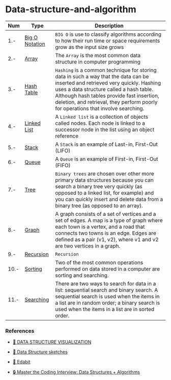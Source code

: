 # Data-structure-and-algorithm

| **Num** | **Type**                              | **Description**                                                                                                                                                                                                                                                                                              |
| ------- | ------------------------------------- | ------------------------------------------------------------------------------------------------------------------------------------------------------------------------------------------------------------------------------------------------------------------------------------------------------------ |
| 1.-     | [Big O Notation](./01-Big-O-Notation) | `BIG O` is use to classify algorithms according to how their run time or space requirements grow as the input size grows                                                                                                                                                                                     |
| 2.-     | [Array](./02-Array)                   | The `Array` is the most common data structure in computer programming                                                                                                                                                                                                                                        |
| 3.-     | [Hash Table](./03-Hash-Table)         | `Hashing` is a common technique for storing data in such a way that the data can be inserted and retrieved very quickly. Hashing uses a data structure called a hash table. Although hash tables provide fast insertion, deletion, and retrieval, they perform poorly for operations that involve searching. |
| 4.-     | [Linked List](./04-Linked-List)       | A `Linked list` is a collection of objects called nodes. Each node is linked to a successor node in the list using an object reference                                                                                                                                                                       |
| 5.-     | [Stack](./05-Stack)                   | A `Stack` is an example of Last-in, First-Out (LIFO)                                                                                                                                                                                                                                                         |
| 6.-     | [Queue](./06-Queue)                   | A `Queue` is an example of First-in, First-Out (FIFO)                                                                                                                                                                                                                                                        |
| 7.-     | [Tree](./07-Tree)                     | `Binary trees` are chosen over other more primary data structures because you can search a binary tree very quickly (as opposed to a linked list, for example) and you can quickly insert and delete data from a binary tree (as opposed to an array).                                                       |
| 8.-     | [Graph](./08-Graph)                   | A graph consists of a set of vertices and a set of edges. A map is a type of graph where each town is a vertex, and a road that connects two towns is an edge. Edges are defined as a pair (v1, v2), where v1 and v2 are two vertices in a graph.                                                            |
| 9.-     | [Recursion](./09-Recursion)           | `Recursion`                                                                                                                                                                                                                                                                                                  |
| 10.-    | [Sorting](./10-Sorting)               | Two of the most common operations performed on data stored in a computer are sorting and searching.                                                                                                                                                                                                          |
| 11.-    | [Searching](./11-Searching)           | There are two ways to search for data in a list: sequential search and binary search. A sequential search is used when the items in a list are in random order; a binary search is used when the items in a list are in sorted order.                                                                        |

### References

- [ :notebook: DATA STRUCTURE VISUALIZATION](https://www.cs.usfca.edu/~galles/visualization/Algorithms.html)

- [ :notebook: Data Structure sketches](https://okso.app/showcase/data-structures)

- [ :notebook: Edabit](https://edabit.com/challenges/javascript)

- [ :lock: Master the Coding Interview: Data Structures + Algorithms](https://www.udemy.com/course/master-the-coding-interview-data-structures-algorithms/)
